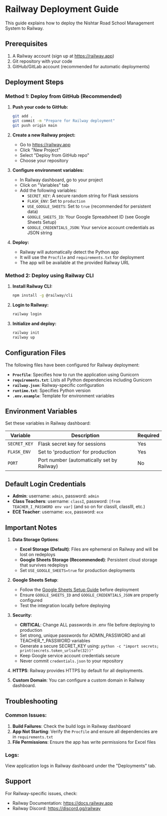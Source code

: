 # Railway Deployment Guide

This guide explains how to deploy the Nishtar Road School Management System to Railway.

## Prerequisites

1. A Railway account (sign up at https://railway.app)
2. Git repository with your code
3. GitHub/GitLab account (recommended for automatic deployments)

## Deployment Steps

### Method 1: Deploy from GitHub (Recommended)

1. **Push your code to GitHub:**
   ```bash
   git add .
   git commit -m "Prepare for Railway deployment"
   git push origin main
   ```

2. **Create a new Railway project:**
   - Go to https://railway.app
   - Click "New Project"
   - Select "Deploy from GitHub repo"
   - Choose your repository

3. **Configure environment variables:**
   - In Railway dashboard, go to your project
   - Click on "Variables" tab
   - Add the following variables:
     - `SECRET_KEY`: A secure random string for Flask sessions
     - `FLASK_ENV`: Set to `production`
     - `USE_GOOGLE_SHEETS`: Set to `true` (recommended for persistent data)
     - `GOOGLE_SHEETS_ID`: Your Google Spreadsheet ID (see Google Sheets Setup)
     - `GOOGLE_CREDENTIALS_JSON`: Your service account credentials as JSON string

4. **Deploy:**
   - Railway will automatically detect the Python app
   - It will use the `Procfile` and `requirements.txt` for deployment
   - The app will be available at the provided Railway URL

### Method 2: Deploy using Railway CLI

1. **Install Railway CLI:**
   ```bash
   npm install -g @railway/cli
   ```

2. **Login to Railway:**
   ```bash
   railway login
   ```

3. **Initialize and deploy:**
   ```bash
   railway init
   railway up
   ```

## Configuration Files

The following files have been configured for Railway deployment:

- **`Procfile`**: Specifies how to run the application using Gunicorn
- **`requirements.txt`**: Lists all Python dependencies including Gunicorn
- **`railway.json`**: Railway-specific configuration
- **`runtime.txt`**: Specifies Python version
- **`.env.example`**: Template for environment variables

## Environment Variables

Set these variables in Railway dashboard:

| Variable | Description | Required |
|----------|-------------|----------|
| `SECRET_KEY` | Flask secret key for sessions | Yes |
| `FLASK_ENV` | Set to 'production' for production | Yes |
| `PORT` | Port number (automatically set by Railway) | No |

## Default Login Credentials

- **Admin**: username: `admin`, password: `admin`
- **Class Teachers**: username: `classI`, password: `[from TEACHER_I_PASSWORD env var]` (and so on for classII, classIII, etc.)
- **ECE Teacher**: username: `ece`, password: `ece`

## Important Notes

1. **Data Storage Options**:
   - **Excel Storage (Default)**: Files are ephemeral on Railway and will be lost on redeploys
   - **Google Sheets Storage (Recommended)**: Persistent cloud storage that survives redeploys
   - Set `USE_GOOGLE_SHEETS=true` for production deployments

2. **Google Sheets Setup**: 
   - Follow the [Google Sheets Setup Guide](GOOGLE_SHEETS_SETUP.md) before deployment
   - Ensure `GOOGLE_SHEETS_ID` and `GOOGLE_CREDENTIALS_JSON` are properly configured
   - Test the integration locally before deploying

3. **Security**: 
   - **CRITICAL**: Change ALL passwords in .env file before deploying to production
   - Set strong, unique passwords for ADMIN_PASSWORD and all TEACHER_*_PASSWORD variables
   - Generate a secure SECRET_KEY using: `python -c "import secrets; print(secrets.token_urlsafe(32))"`
   - Keep Google service account credentials secure
   - Never commit `credentials.json` to your repository

4. **HTTPS**: Railway provides HTTPS by default for all deployments.

5. **Custom Domain**: You can configure a custom domain in Railway dashboard.

## Troubleshooting

### Common Issues:

1. **Build Failures**: Check the build logs in Railway dashboard
2. **App Not Starting**: Verify the `Procfile` and ensure all dependencies are in `requirements.txt`
3. **File Permissions**: Ensure the app has write permissions for Excel files

### Logs:

View application logs in Railway dashboard under the "Deployments" tab.

## Support

For Railway-specific issues, check:
- Railway Documentation: https://docs.railway.app
- Railway Discord: https://discord.gg/railway